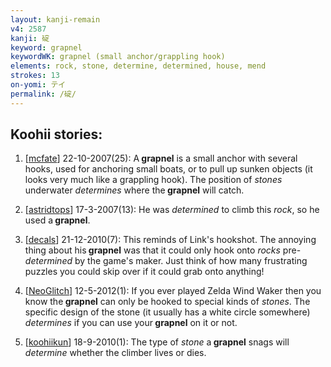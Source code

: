 ```yaml
---
layout: kanji-remain
v4: 2587
kanji: 碇
keyword: grapnel
keywordWK: grapnel (small anchor/grappling hook)
elements: rock, stone, determine, determined, house, mend
strokes: 13
on-yomi: テイ
permalink: /碇/
---
```


## Koohii stories: 

1) [<a href="http://kanji.koohii.com/profile/mcfate">mcfate</a>] 22-10-2007(25): A<strong> grapnel</strong> is a small anchor with several hooks, used for anchoring small boats, or to pull up sunken objects (it looks very much like a grappling hook). The position of <em>stones</em> underwater <em>determines</em> where the<strong> grapnel</strong> will catch.

2) [<a href="http://kanji.koohii.com/profile/astridtops">astridtops</a>] 17-3-2007(13): He was <em>determined</em> to climb this <em>rock</em>, so he used a<strong> grapnel</strong>.

3) [<a href="http://kanji.koohii.com/profile/decals">decals</a>] 21-12-2010(7): This reminds of Link&#039;s hookshot. The annoying thing about his<strong> grapnel</strong> was that it could only hook onto <em>rocks</em> pre-<em>determined</em> by the game&#039;s maker. Just think of how many frustrating puzzles you could skip over if it could grab onto anything!

4) [<a href="http://kanji.koohii.com/profile/NeoGlitch">NeoGlitch</a>] 12-5-2012(1): If you ever played Zelda Wind Waker then you know the<strong> grapnel</strong> can only be hooked to special kinds of <em>stones</em>. The specific design of the stone (it usually has a white circle somewhere) <em>determines</em> if you can use your<strong> grapnel</strong> on it or not.

5) [<a href="http://kanji.koohii.com/profile/koohiikun">koohiikun</a>] 18-9-2010(1): The type of <em>stone</em> a<strong> grapnel</strong> snags will <em>determine</em> whether the climber lives or dies.

